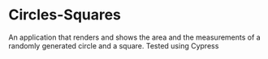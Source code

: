 # Circles-Squares
An application that renders and shows the area and the measurements of a randomly generated circle and a square. Tested using Cypress
